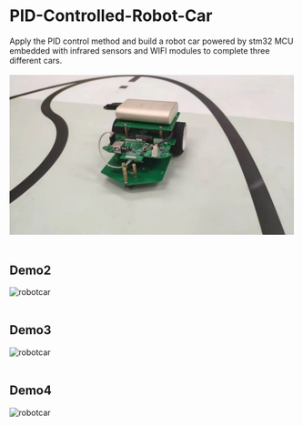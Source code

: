 # PID-Controlled-Robot-Car
Apply the PID control method and build a robot car powered by stm32 MCU embedded with infrared sensors and WIFI modules to complete three different cars. 
</br>
</br>
<img src="video/img1.jpg" alt="drawing" width="500"/>
</br>
</br>
## Demo2
![robotcar](video/Demo2.gif)
</br>
</br>
## Demo3
![robotcar](video/Demo3.gif)
</br>
</br>
## Demo4
![robotcar](video/Demo4.gif)